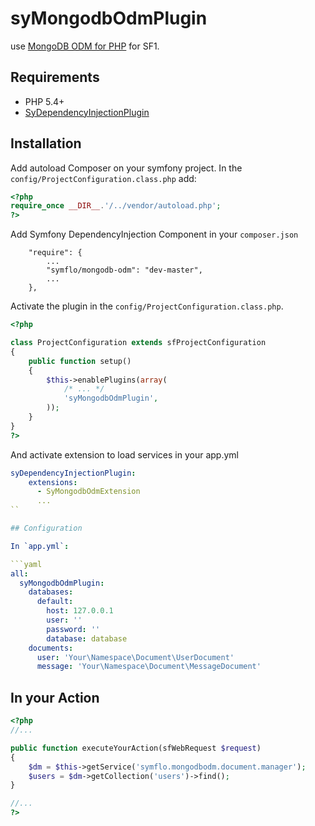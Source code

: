 # syMongodbOdmPlugin

use [MongoDB ODM for PHP](https://github.com/symflo/mongodb-odm) for SF1.

## Requirements

* PHP 5.4+
* [SyDependencyInjectionPlugin](https://github.com/symflo/syDependencyInjectionPlugin)

## Installation

Add autoload Composer on your symfony project.
In the `config/ProjectConfiguration.class.php` add:

```php
<?php
require_once __DIR__.'/../vendor/autoload.php';
?>
```

Add Symfony DependencyInjection Component in your `composer.json`

```shell
    "require": {
        ...
        "symflo/mongodb-odm": "dev-master",
        ...
    },
```

Activate the plugin in the `config/ProjectConfiguration.class.php`.

```php
<?php

class ProjectConfiguration extends sfProjectConfiguration
{
    public function setup()
    {
        $this->enablePlugins(array(
            /* ... */
            'syMongodbOdmPlugin',
        ));
    }
}
?>
```

And activate extension to load services in your app.yml

```yaml
syDependencyInjectionPlugin:
    extensions:
      - SyMongodbOdmExtension
      ...
``

## Configuration

In `app.yml`:

```yaml
all:
  syMongodbOdmPlugin:
    databases:
      default:
        host: 127.0.0.1
        user: ''
        password: ''
        database: database
    documents:
      user: 'Your\Namespace\Document\UserDocument'
      message: 'Your\Namespace\Document\MessageDocument'
```

## In your Action

```php
<?php
//...

public function executeYourAction(sfWebRequest $request)
{ 
    $dm = $this->getService('symflo.mongodbodm.document.manager');
    $users = $dm->getCollection('users')->find();
}

//...
?>
```